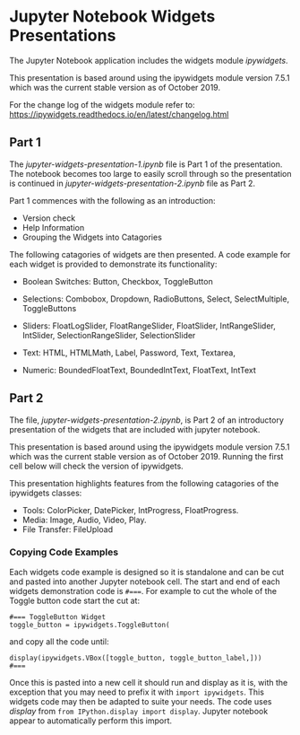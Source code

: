 # Jupyter Notebook Widgets Presentations

The Jupyter Notebook application includes the widgets module *ipywidgets*.

This presentation is based around using the ipywidgets module version 7.5.1 which was the current stable version as of October 2019.

For the change log of the widgets module refer to: https://ipywidgets.readthedocs.io/en/latest/changelog.html

## Part 1

The *jupyter-widgets-presentation-1.ipynb* file is Part 1 of the presentation. The notebook becomes too large to easily scroll through so the presentation is continued in *jupyter-widgets-presentation-2.ipynb* file as Part 2.

Part 1 commences with the following as an introduction:

* Version check
* Help Information
* Grouping the Widgets into Catagories

The following catagories of widgets are then presented. A code example for each widget is provided to demonstrate its functionality:

* Boolean Switches: Button, Checkbox, ToggleButton

* Selections: Combobox, Dropdown, RadioButtons, Select, SelectMultiple, ToggleButtons

* Sliders: FloatLogSlider, FloatRangeSlider, FloatSlider, IntRangeSlider, IntSlider, SelectionRangeSlider, SelectionSlider

* Text: HTML, HTMLMath, Label, Password, Text, Textarea,

* Numeric: BoundedFloatText, BoundedIntText, FloatText, IntText

## Part 2

The file, *jupyter-widgets-presentation-2.ipynb*, is Part 2 of an introductory presentation of the widgets that are included with jupyter notebook.

This presentation is based around using the ipywidgets module version 7.5.1 which was the current stable version as of October 2019. Running the first cell below will check the version of ipywidgets.

This presentation highlights features from the following catagories of the ipywidgets classes:

* Tools: ColorPicker, DatePicker, IntProgress, FloatProgress.
* Media: Image, Audio, Video, Play.
* File Transfer: FileUpload

### Copying Code Examples

Each widgets code example is designed so it is standalone and can be cut and pasted into another Jupyter notebook cell. The start and end of each widgets demonstration code is `#===`. For example to cut the whole of the Toggle button code start the cut at:
```
#=== ToggleButton Widget
toggle_button = ipywidgets.ToggleButton(
```
and copy all the code until:

```
display(ipywidgets.VBox([toggle_button, toggle_button_label,]))
#===
```

Once this is pasted into a new cell it should run and display as it is, with the exception that you may need to prefix it with `import ipywidgets`. This widgets code may then be adapted to suite your needs. The code uses *display* from `from IPython.display import display`. Jupyter notebook appear to automatically perform this import.
